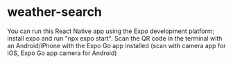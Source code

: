 # weather-search

You can run this React Native app using the Expo development platform; install expo and run "npx expo start". Scan the QR code in the terminal with an Android/iPhone with the Expo Go app installed (scan with camera app for iOS, Expo Go app camera for Android)